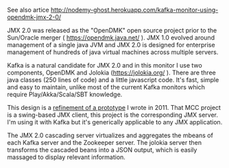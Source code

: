 See also artice
http://nodemy-ghost.herokuapp.com/kafka-monitor-using-opendmk-jmx-2-0/

JMX 2.0 was released as the "OpenDMK" open source project prior to the Sun/Oracle merger ( https://opendmk.java.net/ ).  JMX 1.0 evolved around management of a single java JVM and JMX 2.0 is designed for enterprise management of hundreds of java virtual machines across multiple servers.

Kafka is a natural candidate for JMX 2.0 and in this monitor I use two components, OpenDMK and Jolokia (https://jolokia.org/ ).  There are three java classes (250 lines of code) and a little javascript code. It's fast, simple and easy to maintain, unlike most of the current Kafka monitors which require Play/Akka/Scala/SBT knowledge.

This design is a [refinement of a prototype](https://github.com/broward/MCC) I wrote in 2011. That MCC project is a swing-based JMX client, this project is the corresponding JMX server. I'm using it with Kafka but it's generically applicable to any JMX application.

The JMX 2.0 cascading server virtualizes and aggregates the mbeans of each Kafka server and the Zookeeper server.  The jolokia server then transforms the cascaded beans into a JSON output, which is easily massaged to display relevant information.
